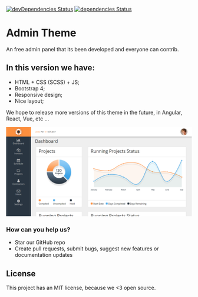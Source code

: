 [![devDependencies Status](https://david-dm.org/thiagopaiva99/admin-theme/dev-status.svg)](https://david-dm.org/thiagopaiva99/admin-theme?type=dev) [![dependencies Status](https://david-dm.org/thiagopaiva99/admin-theme/status.svg)](https://david-dm.org/thiagopaiva99/admin-theme)

# Admin Theme

An free admin panel that its been developed and everyone can contrib.

## In this version we have:
- HTML + CSS (SCSS) + JS;
- Bootstrap 4;
- Responsive design;
- Nice layout;

We hope to release more versions of this theme in the future, in Angular, React, Vue, etc ...

![home dashboard](prints/home.png)

### How can you help us?
- Star our GitHub repo
- Create pull requests, submit bugs, suggest new features or documentation updates

## License

This project has an MIT license, because we <3 open source.
